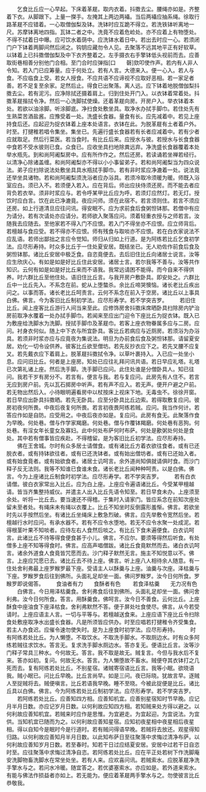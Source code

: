 <!-- { "loadSidebar": true } -->
　　乞食比丘应一心早起。下床着革屣。取内衣着。抖擞去尘。腰绳亦如是。齐整着下衣。从脚跟下。上量一搩手。左掩其上两边两襵。当后两襵应抽系绳。徐取行路革屣不应错着。一心取僧伽梨及钵。洗钵时应互跪不得立。若洗铁钵听离地一尺。苏摩钵离地四指。瓦钵二者之中。洗竟不应着危崄处。亦不应着上有物堕处。不得不拭着日中曝。应可饮水着荫中。应洗钵水着日中。若出去时应一心。若须闭门户下钵着两脚间然后闭之。钩钥应藏勿令人见。去聚落不远其地平正有好软草。以钵着上已抖擞僧伽梨及中下衣齐整着之。左手摄衣右手擎钵低头视前而去。应善取街巷相善分别他门合相。至门合时应弹指[口　　磬]欬叩使作声。若内有人非人令知。若入门已应筹量。应于何处立。若有人言。大德来入。便一心入。若人与食。不应临食上受。若女人授食。不应共语不应谛视不应取好恶相。若一家足者善。若不足复至余家。足然后止。得食已出聚落。离人远。应下钵着地脱僧伽梨抖擞去尘。若有泥污。应净除拭还摄着肩上。归到住处开门入。以衣钵着常着处。抖擞革屣揩拭令净。然后一心洗脚拭使燥。还着革屣向房。开房户入。举衣钵着本处。若欲以油涂脚。听涂脚底。净扫食处敷坐具。取净水办拭手脚巾。若住处先有生熟菜苦酒盐酱。应豫受着一处。洗盛长食器。量食有长。应先减着中。若见上座持食后还。应起迎为捉衣钵着上座本处语言。衣钵在此。为脱革屣有土者着户外。时至。打揵稚若唱令集坐。集坐已。先遍行盛长食器若有长者应减着中。若有少者应就取足。然后行菜医。若当食时。有比丘后来。应授水与彼。若授水与长食食器中食若不受水彼则已食。众食已。应收坐具扫地除粪远弃。净洗盛长食器覆着本处举水瓶先。到和尚阿阇梨房中。应有所作作之。然后还房。若读诵若坐禅若经行。以清净心除诸盖缠。和尚阿阇梨亦不得以小小事留弟子。若和尚阿阇梨当为四众说法。弟子应扫除说法处敷坐具具水瓶拭手脚巾。若有非时浆应净漉着一处。说法竟还举坐具诸物。若和尚阿阇梨须洗浴者应办浴具。若须冷取冷须暖为暖。师既入浴室应白。须已入不。若须便入若入。应在背后。师出应扶侍须还房。而不能去者应背负若衣举。须非时浆应与。若令呼某甲比丘应为呼。若须灯应然灯。若无灯。授饮时应白言。饮在此已净漉竟。夜应问师。须在此宿不。若言须则住。若言不须应还房。如上行道清旦应往问讯。得安眠不。应为求前食后食粥怛钵那。若僧中有应为请分。若有次请处亦应请分。若师欲入聚落应问。须着轻重衣授与之师若言。汝随我去应随去。至他家若不得入门不应恨。若入门不得坐亦不应恨。应立师背后。若檀越与食应受。若不得亦不应恨。师有残食与取啖亦不应恨。若在白衣家说法不应乱语。若师出鄙拙之言应令觉知。师归从归如上行道。是为阿练若比丘乞食初学法。应尽形寿持。时众多比丘于一住处夏安居。既结坐已。无人劝佐作前食后食及粥怛钵那。诸比丘安居中极乏食。自恣竟便去。去后旧住比丘向诸居士说言。汝等应生欣庆心。有如是如是好比丘住此安居。诸居士言。若尔我等不善与。汝等共作知识。云何有如是如是好比丘来而不语我。我常远请困不能得。而今自来不得供养。时六群比丘至他住处。语旧住比丘言。与我开房户敷卧具。即安处之。六群比丘中一比丘先入。不系念在前。蛇从上堕螫杀。余比丘啼哭懊恼。诸长老比丘疾出问之。以事而答。诸长老比丘呵责言。云何不系念在前入于空房。诸比丘以上事具白佛。佛言。今为客旧比丘制初学法。应尽形寿学。若不学突吉罗。
　　若旧住比丘。闻上座客比丘游行人间当来至此。应修饰房舍抖擞床席晒卧具扫除房内铲治房前取净水覆着一处办拭手脚巾。若闻来至应出门迎令下座比丘为捉衣钵。既入已为敷座给洗脚水为洗脚。授拭手脚巾及革屣巾。若客上座衣物眷属多应与二房。应问。衬身衣何似。随上中下衣与所宜卧具。客比丘若病应与近厕房。若须浴为办浴具。若须非时浆亦应与应竟夜为集说法。明旦为办前食后食及粥怛钵那。请留夏安居。劝化一切令设供养。彼客比丘欲至僧坊。若先反抄衣应下之。若先叉腰不应复叉。若先戴衣应下着肩上。脱革屣抖擞拭令净。以草叶裹持入。入已应一处坐小息。应问旧比丘。何者是上座房。知处已应往礼拜问讯共语。若日早应礼塔。礼塔已次第礼诸上座。然后洗手脚。洗手脚已应问。此住处谁是分僧卧具人。知已往问。我若干岁有房分不。若言有。便言与我。若与复应问。此房先有人住不。若言无应到房户前。先以瓦石掷房中听声。若有声不应入。若无声。便开户避之户前。若无物出然后入。小待眼明遍看房中以杖按床上视床下地。无毒虫不。徐徐开窗。若日早应出卧具抖擞晒。若先无卧具。应至分卧具比丘边索。若得取敷复应问。彼房初夜何所畏。中夜后夜复何所畏。若言初夜畏阿练若贼。应问。我当作何计。若答应作如是自防。应受用之。中夜后夜亦如是。复应问。此房有食无。此聚落作食为早晚。何处巷。僧与作学家羯磨。何处巷。僧与作覆钵羯磨。何处巷有恶狗。何处巷。有淫女年长童女及寡妇。此中何处布萨何时布萨。何处是歠粥处何处是食处。其中若有僧事皆应疾赴。不得稽留。是为客旧比丘初学法。应尽形寿持。
　　佛在王舍城。尔时有众多居士请僧食。或有诸比丘方着衣欲往食者。或有已还脱衣者。或有持钵欲往者。或有已还洗钵者。或有始出僧坊者。或有已还始入者。或有始食竟者。或有始欲食者。诸居士讥呵言。余外道尚知俱就请俱时食。而沙门释子反无法则。我等不知谁已食谁未食。诸长老比丘闻种种呵责。以是白佛。佛言。今为上座诸比丘制食时初学法。应尽形寿学。若不学突吉罗。
　　若有白衣请僧。彼白衣家常出入比丘。应为白上座。上座应令遍语诸比丘。今受某甲檀越请。皆当齐集整持威仪。并遣主人出入比丘先语令知至。若日早食未办。上座须至余处。听将一比丘去。要当速还不得稽。于集时入请家门。皆应系念在前知次座处留未至者处。有绳床未有绳以衣覆上。比丘不知坐时反倒露形羞惭。佛言。若欲坐时先以手按然后坐。有诸比丘坐绳床上敷急烈破。佛言。应先举敷令宽然后坐。若檀越行水时应问。有承水器不。若有不应令水堕地。若无不应令水聚一处成泥。若得根茎叶果不知啖者。应待左右人食然后啖之。有比丘下食未遍便食。白衣讥呵言。此诸比丘不待等得食便食甚于小儿。佛言。不应尔。要须等得然后听食。有处僧多上座不知等得食时。佛言。应高声唱僧跋。诸比丘食竟默然而去。诸白衣讥呵言。诸余外道食人食竟皆咒愿而去。沙门释子默然无言。施主不知悦意以不。佛言。上座应咒愿已去。诸比丘去不待上座。佛言。听上座八人相待余人随意。有一住处舍利弗最上座罗睺罗最下座。受请主人以酥羹与上座。油羹与次座。泽枯羹与下座。罗睺罗食后往到佛所。头面礼足却坐一面。佛问罗睺罗。汝今日何所食。罗睺罗即说偈答。
　　食油者有力　　食酥者有色
　　若食泽枯羹　　无力况有色
　　白佛言。今日用泽枯羹食。舍利弗食后往到佛所。头面礼足却坐一面。佛问舍利弗。汝今日何所食。答言。用酥羹食。佛呵言。汝今日不善食。云何比丘。上座酥食中座油食下座泽枯食。舍利弗默然不答。便于屏处吐食使尽。佛言。从今若受请时。上座应语主人言。一切与平等与。若檀越送食来。上座应语下座比丘令扫除食处敷座取净水出盛长食器。凡是所须皆应供办。时至应唱若打揵稚令齐受集食。若主人办食迟。应催令速勿使失时。是为上座食时初学法。应尽形寿持。
　　时有阿练若处比丘。为人懒堕。不取饮水。不取洗手脚水。不取厕边水。时有众多阿练若贼往求饮水。答言无。复求洗手脚水厕边水。答亦复无。便语比丘言。汝等沙门释子常具三种水。今何故无。答言。我不取是故无。贼复言。今但与我水后不复来。答亦如初。复问。何故无水。答言。为人懒堕故不畜水。贼便夺其衣钵打之几死而去。复有阿练若处比丘。不别星宿。诸贼寄宿语比丘言。我等小眠。欲晓语我。贼小眠已。问比丘早晚。比丘言尚早。如是三问。夜已际晓。犹故言早。逐贼人至捉贼将去。贼便嗔言。比丘若语我早晚。睡不至晓。今被此捉便是比丘。诸比丘具以白佛。佛言。今为阿练若处比丘制初学法。应尽形寿学。若不学突吉罗。
　　若阿练若处比丘。应善知四方相。应善知机宜。应善别星宿知时节早晚。应记月半月日数。亦应记岁月日数。以何利故应知四方相。若知贼来处方得以避之。以何利故应善知机宜。若贼来时应作是思惟。为宜避走。为宜起迎。为宜说法。为宜供。当知机宜已随而为之。以何利故应善知星宿。应知初夜星相中夜星相后夜星相。得以自知今是眠时今是行道时。若有贼问得语早晚。若贼将去放还。观星得知归路。以何利故应善知月半月日数。以此知布萨日至往聚落中求悔过清净布萨。以何利故应善知岁月日数。若至春时。知若干日过应结夏安居。安居中过若干日自恣时至。应往聚落中求悔过清净自恣。若阿练若处比丘。应在平正处若树下作洗脚庵安洗脚物畜洗脚水在常坐处坐。若有人来。应欢喜问讯。若贼索水。应脱革屣净洗手擎水与之。若问水冷暖。随宜答之。若优婆塞索水。亦应如是。若外道来索水。有能与佛法作损益者亦如上。若无能为。便应着革屣两手擎水与之。勿使彼言比丘恭敬我。
